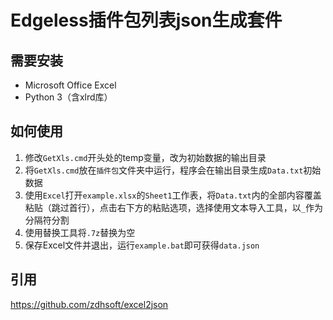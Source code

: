 # Edgeless插件包列表json生成套件

## 需要安装
* Microsoft Office Excel
* Python 3（含xlrd库）

## 如何使用
1. 修改`GetXls.cmd`开头处的temp变量，改为初始数据的输出目录
2. 将`GetXls.cmd`放在`插件包`文件夹中运行，程序会在输出目录生成`Data.txt`初始数据
3. 使用`Excel`打开`example.xlsx`的`Sheet1`工作表，将`Data.txt`内的全部内容覆盖粘贴（跳过首行），点击右下方的粘贴选项，选择使用文本导入工具，以`_`作为分隔符分割
4. 使用替换工具将`.7z`替换为空
5. 保存Excel文件并退出，运行`example.bat`即可获得`data.json`

## 引用
https://github.com/zdhsoft/excel2json